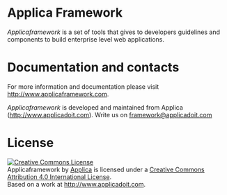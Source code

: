 Applica Framework
=========
_Applicaframework_ is a set of tools that gives to developers guidelines and components to 
build enterprise level web applications.

Documentation and contacts
==============
For more information and documentation please visit http://www.applicaframework.com.

_Applicaframework_ is developed and maintained from Applica (http://www.applicadoit.com).
Write us on framework@applicadoit.com

License
============

<a rel="license" href="http://creativecommons.org/licenses/by/4.0/"><img alt="Creative Commons License" style="border-width:0" src="https://i.creativecommons.org/l/by/4.0/88x31.png" /></a><br /><span xmlns:dct="http://purl.org/dc/terms/" property="dct:title">Applicaframework</span> by <a xmlns:cc="http://creativecommons.org/ns#" href="http://www.applicadoit.com" property="cc:attributionName" rel="cc:attributionURL">Applica</a> is licensed under a <a rel="license" href="http://creativecommons.org/licenses/by/4.0/">Creative Commons Attribution 4.0 International License</a>.<br />Based on a work at <a xmlns:dct="http://purl.org/dc/terms/" href="http://www.applicadoit.com" rel="dct:source">http://www.applicadoit.com</a>.